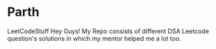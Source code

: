 # Parth
LeetCodeStuff
Hey Guys! My Repo consists of different DSA Leetcode question's solutions in which my mentor helped me a lot too.
